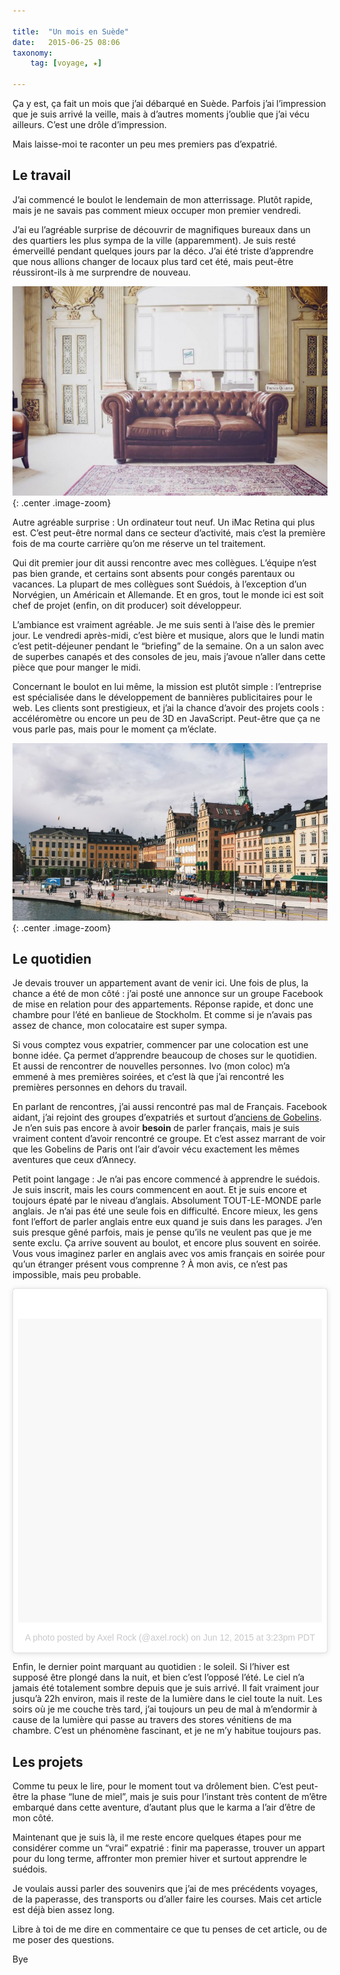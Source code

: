 ```yaml
---

title:  "Un mois en Suède"
date:   2015-06-25 08:06
taxonomy:
    tag: [voyage, ★]

---
```


Ça y est, ça fait un mois que j’ai débarqué en Suède. Parfois j’ai l’impression que je suis arrivé la veille, mais à d’autres moments j’oublie que j’ai vécu ailleurs. C’est une drôle d’impression.

Mais laisse-moi te raconter un peu mes premiers pas d’expatrié.

## Le travail

J’ai commencé le boulot le lendemain de mon atterrissage. Plutôt rapide, mais je ne savais pas comment mieux occuper mon premier vendredi.

J’ai eu l’agréable surprise de découvrir de magnifiques bureaux dans un des quartiers les plus sympa de la ville (apparemment). Je suis resté émerveillé pendant quelques jours par la déco. J’ai été triste d’apprendre que nous allions changer de locaux plus tard cet été, mais peut-être réussiront-ils à me surprendre de nouveau.

![Old school bannerboy](/assets/images/un-mois-en-suede-1.jpg "Old school bannerboy"){: .center .image-zoom}

Autre agréable surprise : Un ordinateur tout neuf. Un iMac Retina qui plus est. C’est peut-être normal dans ce secteur d’activité, mais c’est la première fois de ma courte carrière qu’on me réserve un tel traitement.

Qui dit premier jour dit aussi rencontre avec mes collègues. L’équipe n’est pas bien grande, et certains sont absents pour congés parentaux ou vacances. La plupart de mes collègues sont Suédois, à l’exception d’un Norvégien, un Américain et Allemande. Et en gros, tout le monde ici est soit chef de projet (enfin, on dit producer) soit développeur.

L’ambiance est vraiment agréable. Je me suis senti à l’aise dès le premier jour. Le vendredi après-midi, c’est bière et musique, alors que le lundi matin c’est petit-déjeuner pendant le “briefing” de la semaine. On a un salon avec de superbes canapés et des consoles de jeu, mais j’avoue n’aller dans cette pièce que pour manger le midi.

Concernant le boulot en lui même, la mission est plutôt simple : l’entreprise est spécialisée dans le développement de bannières publicitaires pour le web. Les clients sont prestigieux, et j’ai la chance d’avoir des projets cools : accéléromètre ou encore un peu de 3D en JavaScript. Peut-être que ça ne vous parle pas, mais pour le moment ça m’éclate.

![Balade dominicale à Gamla Stan](/assets/images/un-mois-en-suede-2.jpg "Balade dominicale à Gamla Stan"){: .center .image-zoom}

## Le quotidien

Je devais trouver un appartement avant de venir ici. Une fois de plus, la chance a été de mon côté : j’ai posté une annonce sur un groupe Facebook de mise en relation pour des appartements. Réponse rapide, et donc une chambre pour l’été en banlieue de Stockholm. Et comme si je n’avais pas assez de chance, mon colocataire est super sympa.

Si vous comptez vous expatrier, commencer par une colocation est une bonne idée. Ça permet d’apprendre beaucoup de choses sur le quotidien. Et aussi de rencontrer de nouvelles personnes. Ivo (mon coloc) m’a emmené à mes premières soirées, et c’est là que j’ai rencontré les premières personnes en dehors du travail.

En parlant de rencontres, j’ai aussi rencontré pas mal de Français. Facebook aidant, j’ai rejoint des groupes d’expatriés et surtout d’[anciens de Gobelins](https://www.facebook.com/anciensgobelins). Je n’en suis pas encore à avoir **besoin** de parler français, mais je suis vraiment content d’avoir rencontré ce groupe. Et c’est assez marrant de voir que les Gobelins de Paris ont l’air d’avoir vécu exactement les mêmes aventures que ceux d’Annecy.

Petit point langage : Je n’ai pas encore commencé à apprendre le suédois. Je suis inscrit, mais les cours commencent en aout. Et je suis encore et toujours épaté par le niveau d’anglais. Absolument TOUT-LE-MONDE parle anglais. Je n’ai pas été une seule fois en difficulté. Encore mieux, les gens font l’effort de parler anglais entre eux quand je suis dans les parages. J’en suis presque gêné parfois, mais je pense qu’ils ne veulent pas que je me sente exclu. Ça arrive souvent au boulot, et encore plus souvent en soirée. Vous vous imaginez parler en anglais avec vos amis français en soirée pour qu’un étranger présent vous comprenne ? À mon avis, ce n’est pas impossible, mais peu probable.

<blockquote class="instagram-media" style="background: #FFF; border: 0; border-radius: 3px; box-shadow: 0 0 1px 0 rgba(0,0,0,0.5),0 1px 10px 0 rgba(0,0,0,0.15); margin: 1px; max-width: 658px; padding: 0; width: calc(100% - 2px);" data-instgrm-version="4"><div style="padding: 8px;"><div style="background: #F8F8F8; line-height: 0; margin-top: 40px; padding: 50% 0; text-align: center; width: 100%;"></div><p style="color: #c9c8cd; font-family: Arial,sans-serif; font-size: 14px; line-height: 17px; margin-bottom: 0; margin-top: 8px; overflow: hidden; padding: 8px 0 7px; text-align: center; text-overflow: ellipsis; white-space: nowrap;"><a style="color: #c9c8cd; font-family: Arial,sans-serif; font-size: 14px; font-style: normal; font-weight: normal; line-height: 17px; text-decoration: none;" href="https://instagram.com/p/32IJDDDU84/" target="_top">A photo posted by Axel Rock (@axel.rock)</a> on <time style="font-family: Arial,sans-serif; font-size: 14px; line-height: 17px;" datetime="2015-06-12T22:23:50+00:00">Jun 12, 2015 at 3:23pm PDT</time></p></div></blockquote>

<script src="//platform.instagram.com/en_US/embeds.js" async="" defer="defer"></script>


Enfin, le dernier point marquant au quotidien : le soleil. Si l’hiver est supposé être plongé dans la nuit, et bien c’est l’opposé l’été. Le ciel n’a jamais été totalement sombre depuis que je suis arrivé. Il fait vraiment jour jusqu’à 22h environ, mais il reste de la lumière dans le ciel toute la nuit. Les soirs où je me couche très tard, j’ai toujours un peu de mal à m’endormir à cause de la lumière qui passe au travers des stores vénitiens de ma chambre. C’est un phénomène fascinant, et je ne m’y habitue toujours pas.

## Les projets

Comme tu peux le lire, pour le moment tout va drôlement bien. C’est peut-être la phase “lune de miel”, mais je suis pour l’instant très content de m’être embarqué dans cette aventure, d’autant plus que le karma a l’air d’être de mon côté.

Maintenant que je suis là, il me reste encore quelques étapes pour me considérer comme un “vrai” expatrié : finir ma paperasse, trouver un appart pour du long terme, affronter mon premier hiver et surtout apprendre le suédois.

Je voulais aussi parler des souvenirs que j’ai de mes précédents voyages, de la paperasse, des transports ou d’aller faire les courses. Mais cet article est déjà bien assez long.

Libre à toi de me dire en commentaire ce que tu penses de cet article, ou de me poser des questions.

Bye